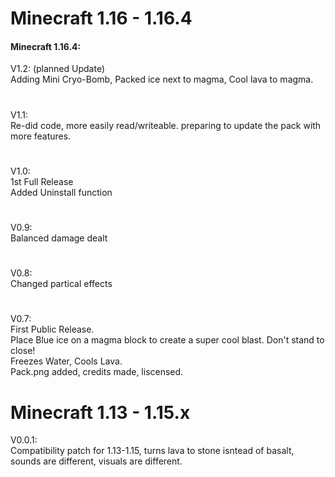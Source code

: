 # Minecraft 1.16 - 1.16.4  
#### Minecraft 1.16.4:  
  V1.2: (planned Update)  
Adding Mini Cryo-Bomb, Packed ice next to magma, Cool lava to magma.
#
  V1.1:  
Re-did code, more easily read/writeable.  preparing to update the pack with more features.  
#
  V1.0:  
  1st Full Release  
Added Uninstall function  
#
  V0.9:  
Balanced damage dealt  
#
  V0.8:  
Changed partical effects  
#
  V0.7:  
  First Public Release.  
Place Blue ice on a magma block to create a super cool blast.  Don't stand to close!  
Freezes Water, Cools Lava.  
Pack.png added, credits made, liscensed.  

# Minecraft 1.13 - 1.15.x
  V0.0.1:   
Compatibility patch for 1.13-1.15, turns lava to stone isntead of basalt, sounds are different, visuals are different.  
